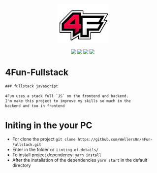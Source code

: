 <p align="center">
    <img src="./4fun.png" height="130"/>
</p>
<p align="center">
    <img src="https://img.shields.io/github/package-json/v/wellers0n/4fun-fullstack.svg"/>
    <img src="https://img.shields.io/github/last-commit/wellers0n/4fun-fullstack.svg"/>
    <img src="https://img.shields.io/github/license/wellers0n/4fun-fullstack.svg"/>
    <img src="https://img.shields.io/twitter/follow/wellers0n_.svg?style=social"/>
</p>

# 4Fun-Fullstack 
    ### fullstack javascript
    
    4Fun uses a stack full `JS` on the frontend and backend.
    I'm make this project to improve my skills so much in the
    backend and too in frontend
  
  
# Initing in the your PC

- For clone the project `git clone https://github.com/Wellers0n/4Fun-Fullstack.git`
- Enter in the folder `cd Linting-of-details/`
- To install project dependency: `yarn install`
- After the installation of the dependencies `yarn start` in the default directory
